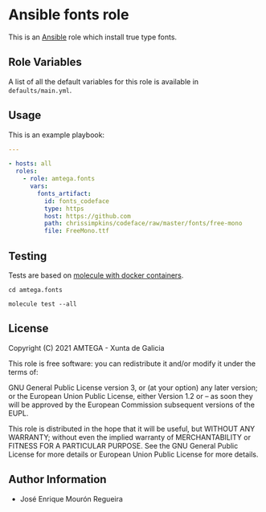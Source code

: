 # Ansible fonts role

This is an [Ansible](http://www.ansible.com) role which install true type fonts.

## Role Variables

A list of all the default variables for this role is available in `defaults/main.yml`.

## Usage

This is an example playbook:

```yaml
---

- hosts: all
  roles:
    - role: amtega.fonts
      vars:
        fonts_artifact:
          id: fonts_codeface
          type: https
          host: https://github.com
          path: chrissimpkins/codeface/raw/master/fonts/free-mono
          file: FreeMono.ttf
```

## Testing

Tests are based on [molecule with docker containers](https://molecule.readthedocs.io/en/latest/installation.html).

```shell
cd amtega.fonts

molecule test --all
```

## License

Copyright (C) 2021 AMTEGA - Xunta de Galicia

This role is free software: you can redistribute it and/or modify it under the terms of:

GNU General Public License version 3, or (at your option) any later version; or the European Union Public License, either Version 1.2 or – as soon they will be approved by the European Commission ­subsequent versions of the EUPL.

This role is distributed in the hope that it will be useful, but WITHOUT ANY WARRANTY; without even the implied warranty of MERCHANTABILITY or FITNESS FOR A PARTICULAR PURPOSE.  See the GNU General Public License for more details or European Union Public License for more details.

## Author Information

- José Enrique Mourón Regueira
